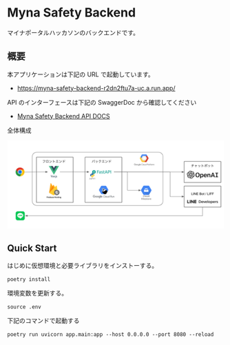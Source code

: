 # Myna Safety Backend

マイナポータルハッカソンのバックエンドです。

## 概要

本アプリケーションは下記の URL で起動しています。

- https://myna-safety-backend-r2dn2ftu7a-uc.a.run.app/

API のインターフェースは下記の SwaggerDoc から確認してください

- [Myna Safety Backend API DOCS](https://myna-safety-backend-r2dn2ftu7a-uc.a.run.app/docs)

全体構成

![全体構成](docs/architecture.png)

## Quick Start

はじめに仮想環境と必要ライブラリをインストーする。

```sh:
poetry install
```

環境変数を更新する。

```sh:
source .env
```

下記のコマンドで起動する

```sh:
poetry run uvicorn app.main:app --host 0.0.0.0 --port 8080 --reload
```
